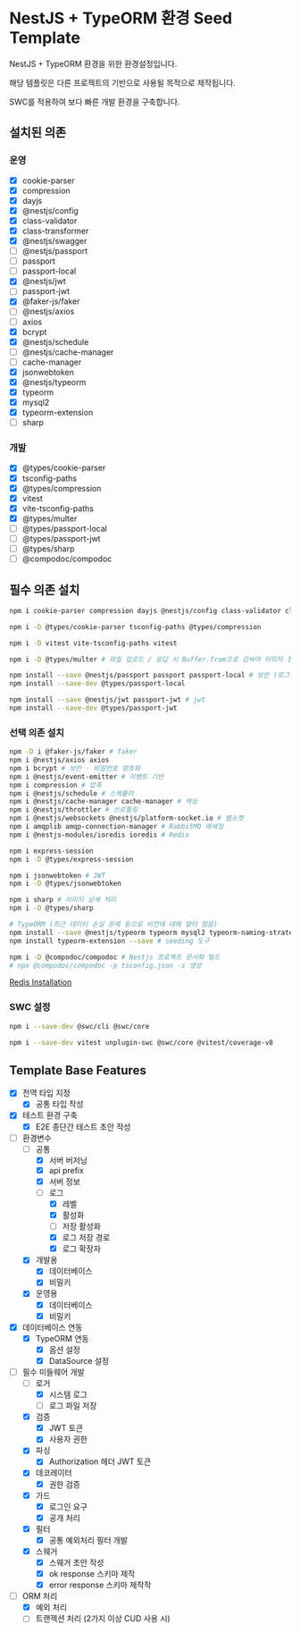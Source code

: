 # NestJS + TypeORM 환경 Seed Template

NestJS + TypeORM 환경을 위한 환경설정입니다.

해당 템플릿은 다른 프로젝트의 기반으로 사용될 목적으로 제작됩니다.

SWC를 적용하여 보다 빠른 개발 환경을 구축합니다.

## 설치된 의존

### 운영

- [x] cookie-parser
- [x] compression
- [x] dayjs
- [x] @nestjs/config
- [x] class-validator
- [x] class-transformer
- [x] @nestjs/swagger
- [ ] @nestjs/passport
- [ ] passport
- [ ] passport-local
- [x] @nestjs/jwt
- [ ] passport-jwt
- [x] @faker-js/faker
- [ ] @nestjs/axios
- [ ] axios
- [x] bcrypt
- [x] @nestjs/schedule
- [ ] @nestjs/cache-manager
- [ ] cache-manager
- [x] jsonwebtoken
- [x] @nestjs/typeorm
- [x] typeorm
- [x] mysql2
- [x] typeorm-extension
- [ ] sharp

### 개발

- [x] @types/cookie-parser
- [x] tsconfig-paths
- [x] @types/compression
- [x] vitest
- [x] vite-tsconfig-paths
- [x] @types/multer
- [ ] @types/passport-local
- [ ] @types/passport-jwt
- [ ] @types/sharp
- [ ] @compodoc/compodoc

## 필수 의존 설치

```bash
npm i cookie-parser compression dayjs @nestjs/config class-validator class-transformer @nestjs/swagger

npm i -D @types/cookie-parser tsconfig-paths @types/compression

npm i -D vitest vite-tsconfig-paths vitest

npm i -D @types/multer # 파일 업로드 / 응답 시 Buffer.from으로 감싸야 이미지 정상 응답

npm install --save @nestjs/passport passport passport-local # 보안 (로그인)
npm install --save-dev @types/passport-local

npm install --save @nestjs/jwt passport-jwt # jwt
npm install --save-dev @types/passport-jwt
```

### 선택 의존 설치

```bash
npm -D i @faker-js/faker # faker
npm i @nestjs/axios axios
npm i bcrypt # 보안 - 비밀번호 암호화
npm i @nestjs/event-emitter # 이벤트 기반
npm i compression # 압축
npm i @nestjs/schedule # 스케쥴러
npm i @nestjs/cache-manager cache-manager # 캐싱
npm i @nestjs/throttler # 쓰로틀링
npm i @nestjs/websockets @nestjs/platform-socket.io # 웹소켓
npm i amqplib amqp-connection-manager # RabbitMQ 메세징
npm i @nestjs-modules/ioredis ioredis # Redis

npm i express-session
npm i -D @types/express-session

npm i jsonwebtoken # JWT
npm i -D @types/jsonwebtoken

npm i sharp # 이미지 상세 처리
npm i -D @types/sharp

# TypeORM (최근 데이터 손실 문제 등으로 비전에 대해 말이 많음)
npm install --save @nestjs/typeorm typeorm mysql2 typeorm-naming-strategies
npm install typeorm-extension --save # seeding 도구

npm i -D @compodoc/compodoc # Nestjs 프로젝트 문서화 빌드
# npx @compodoc/compodoc -p tsconfig.json -s 생성
```

[Redis Installation](https://www.npmjs.com/package/@nestjs-modules/ioredis)

### SWC 설정

```bash
npm i --save-dev @swc/cli @swc/core
```

```bash
npm i --save-dev vitest unplugin-swc @swc/core @vitest/coverage-v8
```

## Template Base Features

- [x] 전역 타입 지정
  - [x] 공통 타입 작성
- [x] 테스트 환경 구축
  - [x] E2E 종단간 테스트 초안 작성
- [ ] 환경변수
  - [ ] 공통
    - [x] 서버 버저닝
    - [x] api prefix
    - [x] 서버 정보
    - [ ] 로그
      - [x] 레벨
      - [x] 활성화
      - [ ] 저장 활성화
      - [x] 로그 저장 경로
      - [x] 로그 확장자
  - [x] 개발용
    - [x] 데이터베이스
    - [x] 비밀키
  - [x] 운영용
    - [x] 데이터베이스
    - [x] 비밀키
- [x] 데이터베이스 연동
  - [x] TypeORM 연동
    - [x] 옵션 설정
    - [x] DataSource 설정
- [ ] 필수 미들웨어 개발
  - [ ] 로거
    - [x] 시스템 로그
    - [ ] 로그 파일 저장
  - [x] 검증
    - [x] JWT 토큰
    - [x] 사용자 권한
  - [x] 파싱
    - [x] Authorization 헤더 JWT 토큰
  - [x] 데코레이터
    - [x] 권한 검증
  - [x] 가드
    - [x] 로그인 요구
    - [x] 공개 처리
  - [x] 필터
    - [x] 공통 예외처리 필터 개발
  - [x] 스웨거
    - [x] 스웨거 초안 작성
    - [x] ok response 스키마 제작
    - [x] error response 스키마 제작작
- [ ] ORM 처리
  - [x] 예외 처리
  - [ ] 트랜젝션 처리 (2가지 이상 CUD 사용 시)
